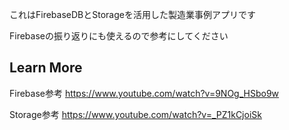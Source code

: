 これはFirebaseDBとStorageを活用した製造業事例アプリです

Firebaseの振り返りにも使えるので参考にしてください
## Learn More

Firebase参考
https://www.youtube.com/watch?v=9NOg_HSbo9w

Storage参考
https://www.youtube.com/watch?v=_PZ1kCjoiSk
